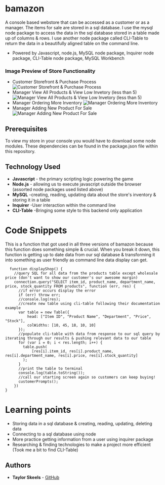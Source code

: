 # bamazon

A console based webstore that can be accessed as a customer or as a manager. The items for sale are stored in a sql database. I use the mysql node package to access the data in the sql database stored in a table made up of columns & rows. I use another node package called CLI-Table to return the data in a beautifully aligned table on the command line.

* Powered by Javascript, node.js, MySQL node package, Inquirer node package, CLI-Table node package, MySQL Workbench



### Image Preview of Store Functionality
<!-- take a picture of the image and add it into the readme  -->
* Customer Storefront & Purchase Process ![Customer Storefront & Purchase Process](https://i.imgur.com/t4GVQan.png)
* Manager View All Products & View Low Invetory (less than 5) ![Manager View All Products & View Low Invetory (less than 5)](https://i.imgur.com/lLl7XqC.png)
* Manager Ordering More Inventory ![Manager Ordering More Inventory](https://i.imgur.com/xEaUyid.png)
* Manager Adding New Product For Sale ![Manager Adding New Product For Sale](https://i.imgur.com/0UutQrH.png)

## Prerequisites

To view my store in your console you would have to download some node modules. These dependencies can be found in the package.json file within this repository.

## Technology Used

* **Javascript** - the primary scripting logic powering the game
* **Node.js** - allowing us to execute javascript outside the browser (assorted node packages used listed above)
* **MySQL** -creating, reading, updating data about the store's inventory & storing it in a table
* **Inquirer** -User interaction within the command line
* **CLI-Table** -Bringing some style to this backend only application

# Code Snippets
<!-- put snippets of code inside ``` ``` so it will look like code -->
<!-- if you want to put blockquotes use a > -->

This is a function that got used in all three versions of bamazon because this function does something simple & crucial. When you break it down, this function is getting up to date data from our sql database & transforming it into something as user friendly as command line data display can get.

```
  function displayShop() {
    //query SQL for all data from the products table except wholesale price (don't want to show our customer's our awesome margin)
    connection.query("SELECT item_id, product_name, department_name, price, stock_quantity FROM products", function (err, res) {
      //if error occurs display the error
      if (err) throw err;
      //console.log(res); 
      //create new table using cli-table following their documentation example
      var table = new Table({
          head: ["Item ID", "Product Name", "Department", "Price", "Stock"],
          colWidths: [10, 45, 18, 10, 10]
      });
      //populate cli-table with data from response to our sql query by iterating through our results & pushing relevant data to our table
      for (var i = 0; i < res.length; i++) {
        table.push(
            [res[i].item_id, res[i].product_name, res[i].department_name, res[i].price, res[i].stock_quantity]
        );
      }
      //print the table to terminal
      console.log(table.toString());
      //call our starting screen again so customers can keep buying!
      customerPrompts();
    })
}

```

# Learning points
<!-- Learning points where you would write what you thought was helpful -->
* Storing data in a sql database & creating, reading, updating, deleting data
* Connecting to a sql database using node
* More practice getting information from a user using inquirer package
* Researching & finding technologies to make a project more efficient (Took me a bit to find CLI-Table)


## Authors

* **Taylor Skeels** - [GitHub](https://github.com/skeeis)
